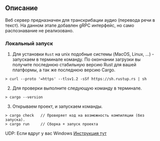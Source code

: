 ## ОписаниеВеб сервер предназначен для транскрибации аудио (перевода речи в текст).На данном этапе добавлен gRPC интерфейс, но само распознавание не реализовано.### Локальный запуск1) Для установки `Rust` на unix подобные системы (MacOS, Linux, ...) - запускаем в терминале команду.По окончании загрузки вы получите последнюю стабильную версию Rust для вашей платформы, а так же последнюю версию Cargo.```shell> curl --proto '=https' --tlsv1.2 -sSf https://sh.rustup.rs | sh```2) Для проверки выполните следующую команду в терминале.```shell> cargo --version```3) Открываем проект, и запускаем команды.```shell> cargo check   // Проверяет код на возможность компиляции (без запуска).> cargo run     // Сборка + запуск проекта```UDP: Если вдруг у вас Windows[Инструкция тут](https://forge.rust-lang.org/infra/other-installation-methods.html)